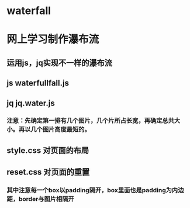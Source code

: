 # waterfall
# 网上学习制作瀑布流
## 运用js，jq实现不一样的瀑布流

## js waterfullfall.js
## jq jq.water.js
### 注意：先确定第一排有几个图片，几个片所占长宽，再确定总共大小。再以几个图片高度最短的。

## style.css 对页面的布局
## reset.css 对页面的重置
### 其中注意每一个box以padding隔开，box里面也是padding为内边距，border与图片相隔开